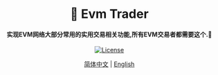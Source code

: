 <h1 align="center">
    🤵 Evm Trader
</h1>
<h4 align="center">
实现EVM网络大部分常用的实用交易相关功能,所有EVM交易者都需要这个.🤑
</h4>
<p align="center">
  <a href="https://github.com/0xhappyboy/evm-trader/LICENSE"><img src="https://img.shields.io/badge/License-GPL3.0-d1d1f6.svg?style=flat&labelColor=1C2C2E&color=BEC5C9&logo=googledocs&label=license&logoColor=BEC5C9" alt="License"></a>
</p>
<p align="center">
<a href="./README_zh-CN.md">简体中文</a> | <a href="./README.md">English</a>
</p>
